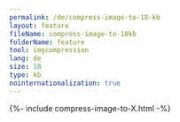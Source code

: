 ```yaml
---
permalink: /de/compress-image-to-18-kb
layout: feature
fileName: compress-image-to-18kb
folderName: feature
tool: imgcompression
lang: de
size: 18
type: kb
nointernationalization: true
---
```

{%- include compress-image-to-X.html -%}       
